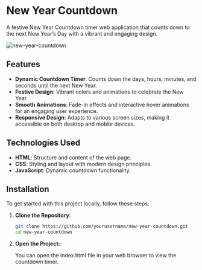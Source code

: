 # New Year Countdown

A festive New Year Countdown timer web application that counts down to the next New Year’s Day with a vibrant and engaging design.


![new-year-countdown](https://github.com/user-attachments/assets/0d4ad469-1d21-4771-ad8a-8f64b5316ae3)



## Features

- **Dynamic Countdown Timer**: Counts down the days, hours, minutes, and seconds until the next New Year.
- **Festive Design**: Vibrant colors and animations to celebrate the New Year.
- **Smooth Animations**: Fade-in effects and interactive hover animations for an engaging user experience.
- **Responsive Design**: Adapts to various screen sizes, making it accessible on both desktop and mobile devices.

## Technologies Used

- **HTML**: Structure and content of the web page.
- **CSS**: Styling and layout with modern design principles.
- **JavaScript**: Dynamic countdown functionality.

## Installation

To get started with this project locally, follow these steps:

1. **Clone the Repository**:

   ```bash
   git clone https://github.com/yourusername/new-year-countdown.git
   cd new-year-countdown

2. **Open the Project:**:

   You can open the index.html file in your web browser to view the countdown timer. 
